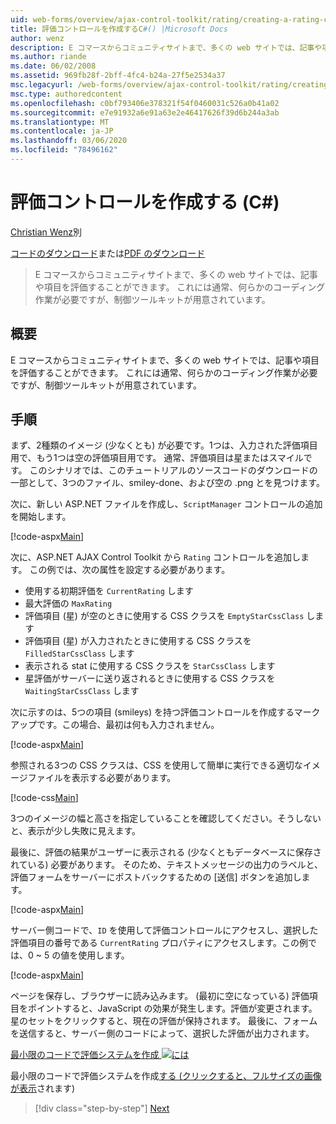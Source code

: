 ```yaml
---
uid: web-forms/overview/ajax-control-toolkit/rating/creating-a-rating-control-cs
title: 評価コントロールを作成するC#() |Microsoft Docs
author: wenz
description: E コマースからコミュニティサイトまで、多くの web サイトでは、記事や項目を評価することができます。 これには通常、いくつかのコーディング作業が必要ですが、
ms.author: riande
ms.date: 06/02/2008
ms.assetid: 969fb28f-2bff-4fc4-b24a-27f5e2534a37
msc.legacyurl: /web-forms/overview/ajax-control-toolkit/rating/creating-a-rating-control-cs
msc.type: authoredcontent
ms.openlocfilehash: c0bf793406e378321f54f0460031c526a0b41a02
ms.sourcegitcommit: e7e91932a6e91a63e2e46417626f39d6b244a3ab
ms.translationtype: MT
ms.contentlocale: ja-JP
ms.lasthandoff: 03/06/2020
ms.locfileid: "78496162"
---
```

# <a name="creating-a-rating-control-c"></a>評価コントロールを作成する (C#)

[Christian Wenz](https://github.com/wenz)別

[コードのダウンロード](https://download.microsoft.com/download/9/3/f/93f8daea-bebd-4821-833b-95205389c7d0/rating0.cs.zip)または[PDF のダウンロード](https://download.microsoft.com/download/2/d/c/2dc10e34-6983-41d4-9c08-f78f5387d32b/rating0CS.pdf)

> E コマースからコミュニティサイトまで、多くの web サイトでは、記事や項目を評価することができます。 これには通常、何らかのコーディング作業が必要ですが、制御ツールキットが用意されています。

## <a name="overview"></a>概要

E コマースからコミュニティサイトまで、多くの web サイトでは、記事や項目を評価することができます。 これには通常、何らかのコーディング作業が必要ですが、制御ツールキットが用意されています。

## <a name="steps"></a>手順

まず、2種類のイメージ (少なくとも) が必要です。1つは、入力された評価項目用で、もう1つは空の評価項目用です。 通常、評価項目は星またはスマイルです。 このシナリオでは、このチュートリアルのソースコードのダウンロードの一部として、3つのファイル、smiley-done、および空の .png とを見つけます。

次に、新しい ASP.NET ファイルを作成し、`ScriptManager` コントロールの追加を開始します。

[!code-aspx[Main](creating-a-rating-control-cs/samples/sample1.aspx)]

次に、ASP.NET AJAX Control Toolkit から `Rating` コントロールを追加します。 この例では、次の属性を設定する必要があります。

- 使用する初期評価を `CurrentRating` します
- 最大評価の `MaxRating`
- 評価項目 (星) が空のときに使用する CSS クラスを `EmptyStarCssClass` します
- 評価項目 (星) が入力されたときに使用する CSS クラスを `FilledStarCssClass` します
- 表示される stat に使用する CSS クラスを `StarCssClass` します
- 星評価がサーバーに送り返されるときに使用する CSS クラスを `WaitingStarCssClass` します

次に示すのは、5つの項目 (smileys) を持つ評価コントロールを作成するマークアップです。この場合、最初は何も入力されません。

[!code-aspx[Main](creating-a-rating-control-cs/samples/sample2.aspx)]

参照される3つの CSS クラスは、CSS を使用して簡単に実行できる適切なイメージファイルを表示する必要があります。

[!code-css[Main](creating-a-rating-control-cs/samples/sample3.css)]

3つのイメージの幅と高さを指定していることを確認してください。そうしないと、表示が少し失敗に見えます。

最後に、評価の結果がユーザーに表示される (少なくともデータベースに保存されている) 必要があります。 そのため、テキストメッセージの出力のラベルと、評価フォームをサーバーにポストバックするための [送信] ボタンを追加します。

[!code-aspx[Main](creating-a-rating-control-cs/samples/sample4.aspx)]

サーバー側コードで、`ID` を使用して評価コントロールにアクセスし、選択した評価項目の番号である `CurrentRating` プロパティにアクセスします。この例では、0 ~ 5 の値を使用します。

[!code-aspx[Main](creating-a-rating-control-cs/samples/sample5.aspx)]

ページを保存し、ブラウザーに読み込みます。 (最初に空になっている) 評価項目をポイントすると、JavaScript の効果が発生します。評価が変更されます。 星のセットをクリックすると、現在の評価が保持されます。 最後に、フォームを送信すると、サーバー側のコードによって、選択した評価が出力されます。

[最小限のコードで評価システムを作成 ![には](creating-a-rating-control-cs/_static/image2.png)](creating-a-rating-control-cs/_static/image1.png)

最小限のコードで評価システムを作成[する (クリックすると、フルサイズの画像が表示](creating-a-rating-control-cs/_static/image3.png)されます)

> [!div class="step-by-step"]
> [Next](creating-a-rating-control-vb.md)
